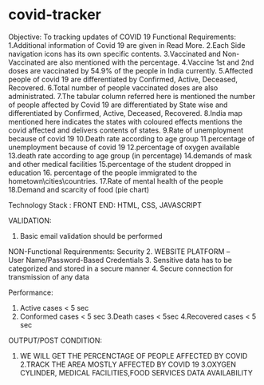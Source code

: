 # covid-tracker
Objective:
 To tracking updates of COVID 19
Functional Requirements: 
1.Additional information of Covid 19 are given in Read More.
2.Each Side navigation icons has its own specific contents.
3.Vaccinated and Non-Vaccinated are also mentioned with the percentage.
4.Vaccine 1st and 2nd doses are vaccinated by 54.9% of the people in India currently.
5.Affected people of covid 19 are differentiated by Confirmed, Active, Deceased, Recovered.
6.Total number of people vaccinated doses are also administrated.
7.The tabular column referred here is mentioned the number of people affected by Covid 19 are 
differentiated by State wise and differentiated by Confirmed, Active, Deceased, Recovered.
8.India map mentioned here indicates the states with coloured effects mentions the covid affected 
and delivers contents of states. 
9.Rate of unemployment because of covid 19
10.Death rate according to age group
11.percentage of unemployment because of covid 19
12.percentage of oxygen available
13.death rate according to age group (in percentage)
14.demands of mask and other medical facilities
15.percentage of the student dropped in education
16. percentage of the people immigrated to the hometown\cities\countries.
17.Rate of mental health of the people
18.Demand and scarcity of food (pie chart)

Technology Stack :
 FRONT END: HTML, CSS, JAVASCRIPT
 
VALIDATION:
 1. Basic email validation should be performed

 NON-Functional Requirenments:
 Security 
 2. WEBSITE PLATFORM –User Name/Password-Based Credentials
 3. Sensitive data has to be categorized and stored in a secure manner
 4. Secure connection for transmission of any data 

 Performance:
 1. Active cases < 5 sec
 2. Conformed cases < 5 sec
 3.Death cases < 5sec
 4.Recovered cases < 5 sec
 
 OUTPUT/POST CONDITION:
 1. WE WILL GET THE PERCENCTAGE OF PEOPLE AFFECTED BY COVID
 2.TRACK THE AREA MOSTLY AFFECTED BY COVID 19
 3.OXYGEN CYLINDER, MEDICAL FACILITIES,FOOD SERVICES DATA AVAILABILITY 

 
  

